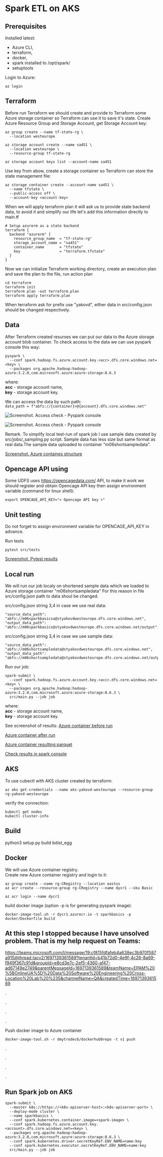 # Spark ETL on AKS
## Prerequisites
Installed latest:   
- Azure CLI, 
- terraform, 
- docker, 
- spark installed to /opt/spark/
- setuptools

Login to Azure:
```
az login
```

## Terraform   
Before run Terraform we should create and provide to Terraform some Azure storage container so Terraform can use it to save it's state.
Create Azure Resource Group and Storage Account, get Storage Account key:
```
az group create --name tf-state-rg \
  --location westeurope

az storage account create --name sa451 \
  --location westeurope \
  --resource-group tf-state-rg

az storage account keys list --account-name sa451
```
Use key from abow, create a storage container so Terraform can store the state management file:
```
az storage container create --account-name sa451 \
  --name tfstate \
  --public-access off \
  --account-key <account-key>
```

When we will apply terraform plan it will ask us to provide state backend data, to avoid it and simplify our life let's add this information directly to main.tf
```
# Setup azurerm as a state backend
terraform {
  backend "azurerm" {
    resource_group_name  = "tf-state-rg"
    storage_account_name = "sa451"
    container_name       = "tfstate"
    key                  = "terraform.tfstate"
  }
}
```
Now we can initialize Terraform working directory, create an execution plan and save the plan to the file, run action plan
```
cd terraform
terraform init
terraform plan -out terraform.plan
terraform apply terraform.plan
```
When terraform ask for prefix use "yakovd", either data in src/config.json should be changed respectively.

## Data
After Terraform created resurses we can put our data to the Azure storage account blob container.
To check access to the data we can use pyspark console this way:
```
pyspark \
  --conf spark.hadoop.fs.azure.account.key.<acc>.dfs.core.windows.net=<key> \
  --packages org.apache.hadoop:hadoop-azure:3.2.0,com.microsoft.azure:azure-storage:8.6.3
```
where:   
**acc** - storage account name,   
**key** - storage account key.  

We can access the data by such path:  
`data_path = f"abfs://{container}>@{account}.dfs.core.windows.net"`


![Screenshot. Access check - Pyspark console](https://git.epam.com/dmytro_yakovenko1/m06_sparkbasics_python_azure/-/blob/development/screenshots/Spark%20console%20check%20access%20data%20Azure%20storage.jpg)

![Screenshot. Access check - Pyspark console](screenshots/Spark%20console%20check%20access%20data%20Azure%20storage.jpg)

Remark.
To simplify local test-run of spark job I use sample data created by src/jobs/_sampling.py script. Sample data has less size but same format as real data.The sample data uploaded to container "m06shortsampledata".

[Screenshot. Azure containes structure](https://git.epam.com/dmytro_yakovenko1/m06_sparkbasics_python_azure/-/blob/development/screenshots/Azure%20containers%20with%20data.jpg)

## Opencage API using
Some UDFS uses https://opencagedata.com/ API, to make it work we should register and obtain Opencage API key then assign environment variable (command for linux shell):
```
export OPENCAGE_API_KEY="< Opencage API key >"   
```

## Unit testing
Do not forget to assign environment variable for OPENCAGE_API_KEY in advance.

Run tests
```
pytest src/tests
```
[Screenshot. Pytest results](https://git.epam.com/dmytro_yakovenko1/m06_sparkbasics_python_azure/-/blob/development/screenshots/unit%20tests.jpg)

## Local run
We will run our job localy on shortened sample data which we loaded to Azure storage container "m06shortsampledata"
For this reason in file src/config.json path to data shoul be changed.

src/config.json string 3,4 in case we use real data:
```
"source_data_path": "abfs://m06sparkbasicsa@styakovdwesteurope.dfs.core.windows.net",
"output_data_path": "abfs://m06sparkbasics@styakovdwesteurope.dfs.core.windows.net/output",
```

src/config.json string 3,4 in case we use sample data:
```
"source_data_path": "abfs://m06shortsampledata@styakovdwesteurope.dfs.core.windows.net",
"output_data_path": "abfs://m06shortsampledata@styakovdwesteurope.dfs.core.windows.net/output",
```

Run our job:
```
spark-submit \
  --conf spark.hadoop.fs.azure.account.key.<acc>.dfs.core.windows.net=<key> \
  --packages org.apache.hadoop:hadoop-azure:3.2.0,com.microsoft.azure:azure-storage:8.6.3 \
  src/main.py --job job
```
where:   
**acc** - storage account name,   
**key** - storage account key. 

See screenshot of results:
[Azure container before run](https://git.epam.com/dmytro_yakovenko1/m06_sparkbasics_python_azure/-/blob/development/screenshots/unit%20tests.jpg)

[Azure container after run](https://git.epam.com/dmytro_yakovenko1/m06_sparkbasics_python_azure/-/blob/development/screenshots/Azure%20container%20after%20run.jpg)

[Azure container resulting parquet](https://git.epam.com/dmytro_yakovenko1/m06_sparkbasics_python_azure/-/blob/development/screenshots/Azure%20container%20after%20run_parquet.jpg)

[Check results in spark console](https://git.epam.com/dmytro_yakovenko1/m06_sparkbasics_python_azure/-/blob/development/screenshots/result.jpg)


## AKS
To use cubectl with AKS cluster created by terraform:
```
az aks get-credentials --name aks-yakovd-westeurope --resource-group rg-yakovd-westeurope
```
verify the connection: 
```
kubectl get nodes
kubectl cluster-info
```


## Build
python3 setup.py build bdist_egg

## Docker
We will use Azure container registry.  
Create new Azure container registry and login to it:
```
az group create --name rg-CRegistry --location eastus
az acr create --resource-group rg-CRegistry --name dycr1 --sku Basic

az acr login --name dycr1
```

build docker image (option -p is for generating pyspark image):
```
docker-image-tool.sh -r dycr1.azurecr.io -t sparkbasics -p docker/Dockerfile build
```

## **At this step I stopped because I have unsolved problem. That is my help request on Teams:**
https://teams.microsoft.com/l/message/19:cf815fdfafeb4a638ec3b970f587a915@thread.tacv2/1697139361589?tenantId=b41b72d0-4e9f-4c26-8a69-f949f367c91d&groupId=e8cd3e7c-2ef5-4360-af47-ad67149e2749&parentMessageId=1697139361589&teamName=EPAM%20%5BOnlineUA%5D%20Data%20Software%20Engineering%20Cross-Location%20Lab%20%235&channelName=QA&createdTime=1697139361589

.

.

.

.

Push docker image to Azure container
```
docker-image-tool.sh -r dmytrodec6/dockerhub0repo -t v1 push
```
.

.

.

.
## Run Spark job on AKS
```
spark-submit \
  --master k8s://https://<k8s-apiserver-host>:<k8s-apiserver-port> \
  --deploy-mode cluster \
  --name sparkbasics \
  --conf spark.kubernetes.container.image=<spark-image> \
  --conf spark.hadoop.fs.azure.account.key.<account>.dfs.core.windows.net=<key> \
  --packages org.apache.hadoop:hadoop-azure:3.2.0,com.microsoft.azure:azure-storage:8.6.3 \
  --conf spark.kubernetes.driver.secretKeyRef.ENV_NAME=name:key
  --conf spark.kubernetes.executor.secretKeyRef.ENV_NAME=name:key
  src/main.py --job job
```
